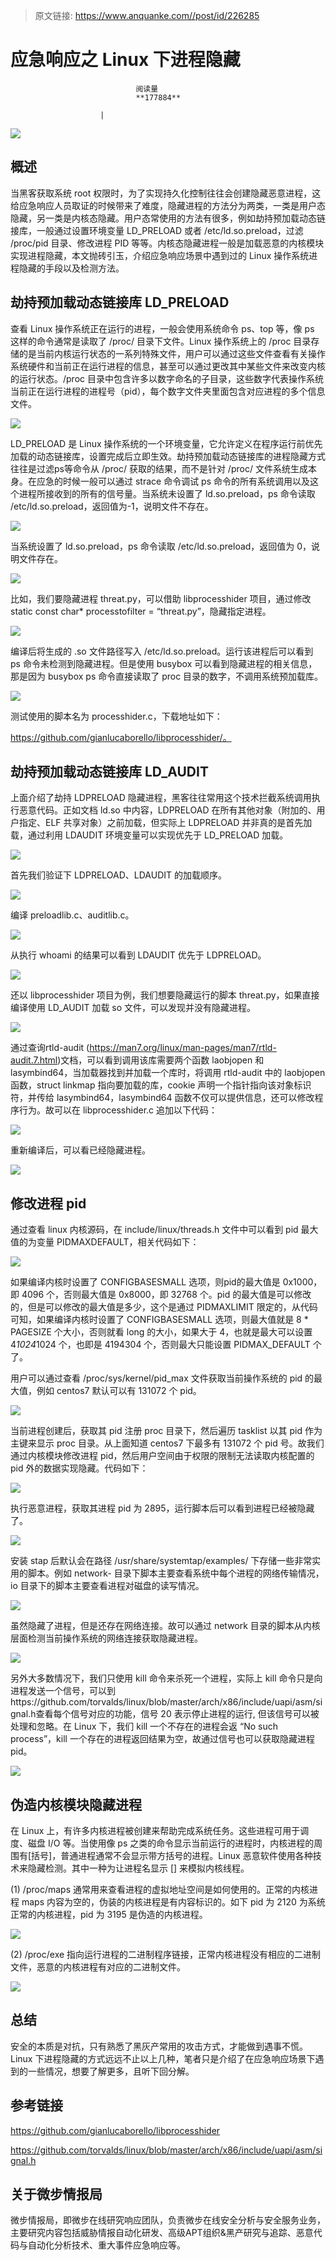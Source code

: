 > 原文链接: https://www.anquanke.com//post/id/226285 


# 应急响应之 Linux 下进程隐藏


                                阅读量   
                                **177884**
                            
                        |
                        
                                                                                    



[![](https://p1.ssl.qhimg.com/t019fd0c593bd6e4ddb.jpg)](https://p1.ssl.qhimg.com/t019fd0c593bd6e4ddb.jpg)



## 概述

当黑客获取系统 root 权限时，为了实现持久化控制往往会创建隐藏恶意进程，这给应急响应人员取证的时候带来了难度，隐藏进程的方法分为两类，一类是用户态隐藏，另一类是内核态隐藏。用户态常使用的方法有很多，例如劫持预加载动态链接库，一般通过设置环境变量 LD_PRELOAD 或者 /etc/ld.so.preload，过滤 /proc/pid 目录、修改进程 PID 等等。内核态隐藏进程一般是加载恶意的内核模块实现进程隐藏，本文抛砖引玉，介绍应急响应场景中遇到过的 Linux 操作系统进程隐藏的手段以及检测方法。



## 劫持预加载动态链接库 LD_PRELOAD

查看 Linux 操作系统正在运行的进程，一般会使用系统命令 ps、top 等，像 ps 这样的命令通常是读取了 /proc/ 目录下文件。Linux 操作系统上的 /proc 目录存储的是当前内核运行状态的一系列特殊文件，用户可以通过这些文件查看有关操作系统硬件和当前正在运行进程的信息，甚至可以通过更改其中某些文件来改变内核的运行状态。/proc 目录中包含许多以数字命名的子目录，这些数字代表操作系统当前正在运行进程的进程号（pid），每个数字文件夹里面包含对应进程的多个信息文件。

[![](https://p3.ssl.qhimg.com/t01e36b135e16782235.png)](https://p3.ssl.qhimg.com/t01e36b135e16782235.png)

LD_PRELOAD 是 Linux 操作系统的一个环境变量，它允许定义在程序运行前优先加载的动态链接库，设置完成后立即生效。劫持预加载动态链接库的进程隐藏方式往往是过滤ps等命令从 /proc/ 获取的结果，而不是针对 /proc/ 文件系统生成本身。在应急的时候一般可以通过 strace 命令调试 ps 命令的所有系统调用以及这个进程所接收到的所有的信号量。当系统未设置了 ld.so.preload，ps 命令读取 /etc/ld.so.preload，返回值为-1，说明文件不存在。

[![](https://p3.ssl.qhimg.com/t0136eb9cf0d09aa096.png)](https://p3.ssl.qhimg.com/t0136eb9cf0d09aa096.png)

当系统设置了 ld.so.preload，ps 命令读取 /etc/ld.so.preload，返回值为 0，说明文件存在。

[![](https://p3.ssl.qhimg.com/t014cf43f706874980a.png)](https://p3.ssl.qhimg.com/t014cf43f706874980a.png)

比如，我们要隐藏进程 threat.py，可以借助 libprocesshider 项目，通过修改 static const char* processtofilter = “threat.py”，隐藏指定进程。

[![](https://p1.ssl.qhimg.com/t01218a9ed86f00000f.png)](https://p1.ssl.qhimg.com/t01218a9ed86f00000f.png)

编译后将生成的 .so 文件路径写入 /etc/ld.so.preload。运行该进程后可以看到 ps 命令未检测到隐藏进程。但是使用 busybox 可以看到隐藏进程的相关信息，那是因为 busybox ps 命令直接读取了 proc 目录的数字，不调用系统预加载库。

[![](https://p3.ssl.qhimg.com/t011cc97af6c2969173.png)](https://p3.ssl.qhimg.com/t011cc97af6c2969173.png)

测试使用的脚本名为 processhider.c，下载地址如下：

https://github.com/gianlucaborello/libprocesshider/。



## 劫持预加载动态链接库 LD_AUDIT

上面介绍了劫持 LDPRELOAD 隐藏进程，黑客往往常用这个技术拦截系统调用执行恶意代码。正如文档 ld.so 中内容，LDPRELOAD 在所有其他对象（附加的、用户指定、ELF 共享对象）之前加载，但实际上 LDPRELOAD 并非真的是首先加载，通过利用 LDAUDIT 环境变量可以实现优先于 LD_PRELOAD 加载。

[![](https://p3.ssl.qhimg.com/t0105c169cb97b996da.png)](https://p3.ssl.qhimg.com/t0105c169cb97b996da.png)

首先我们验证下 LDPRELOAD、LDAUDIT 的加载顺序。

[![](https://p3.ssl.qhimg.com/t010c29218414224107.png)](https://p3.ssl.qhimg.com/t010c29218414224107.png)

编译 preloadlib.c、auditlib.c。

[![](https://p1.ssl.qhimg.com/t017b0a83c4eec45805.png)](https://p1.ssl.qhimg.com/t017b0a83c4eec45805.png)

从执行 whoami 的结果可以看到 LDAUDIT 优先于 LDPRELOAD。

[![](https://p3.ssl.qhimg.com/t012e5633e9ebb29c2d.png)](https://p3.ssl.qhimg.com/t012e5633e9ebb29c2d.png)

还以 libprocesshider 项目为例，我们想要隐藏运行的脚本 threat.py，如果直接编译使用 LD_AUDIT 加载 so 文件，可以发现并没有隐藏进程。

[![](https://p3.ssl.qhimg.com/t0174c7f960c97e64c5.png)](https://p3.ssl.qhimg.com/t0174c7f960c97e64c5.png)

通过查询rtld-audit (https://man7.org/linux/man-pages/man7/rtld-audit.7.html)文档，可以看到调用该库需要两个函数 laobjopen 和 lasymbind64，当加载器找到并加载一个库时，将调用 rtld-audit 中的 laobjopen 函数，struct linkmap 指向要加载的库，cookie 声明一个指针指向该对象标识符，并传给 lasymbind64，lasymbind64 函数不仅可以提供信息，还可以修改程序行为。故可以在 libprocesshider.c 追加以下代码：

[![](https://p4.ssl.qhimg.com/t01b7263ba108c4a91c.png)](https://p4.ssl.qhimg.com/t01b7263ba108c4a91c.png)

重新编译后，可以看已经隐藏进程。

[![](https://p4.ssl.qhimg.com/t0131bef22c0192c54f.png)](https://p4.ssl.qhimg.com/t0131bef22c0192c54f.png)



## 修改进程 pid

通过查看 linux 内核源码，在 include/linux/threads.h 文件中可以看到 pid 最大值的为变量 PIDMAXDEFAULT，相关代码如下：

[![](https://p3.ssl.qhimg.com/t017e3ddd0df7946696.png)](https://p3.ssl.qhimg.com/t017e3ddd0df7946696.png)

如果编译内核时设置了 CONFIGBASESMALL 选项，则pid的最大值是 0x1000，即 4096 个，否则最大值是 0x8000，即 32768 个。pid 的最大值是可以修改的，但是可以修改的最大值是多少，这个是通过 PIDMAXLIMIT 限定的，从代码可知，如果编译内核时设置了 CONFIGBASESMALL 选项，则最大值就是 8 * PAGESIZE 个大小，否则就看 long 的大小，如果大于 4，也就是最大可以设置 4*1024*1024 个，也即是 4194304 个，否则最大只能设置 PIDMAX_DEFAULT 个了。

用户可以通过查看 /proc/sys/kernel/pid_max 文件获取当前操作系统的 pid 的最大值，例如 centos7 默认可以有 131072 个 pid。

[![](https://p5.ssl.qhimg.com/t01eca64969c7793853.png)](https://p5.ssl.qhimg.com/t01eca64969c7793853.png)

当前进程创建后，获取其 pid 注册 proc 目录下，然后遍历 tasklist 以其 pid 作为主键来显示 proc 目录。从上面知道 centos7 下最多有 131072 个 pid 号。故我们通过内核模块修改进程 pid，然后用户空间由于权限的限制无法读取内核配置的 pid 外的数据实现隐藏。代码如下：

[![](https://p5.ssl.qhimg.com/t01cb37607d9c0b6ddd.png)](https://p5.ssl.qhimg.com/t01cb37607d9c0b6ddd.png)

执行恶意进程，获取其进程 pid 为 2895，运行脚本后可以看到进程已经被隐藏了。

[![](https://p4.ssl.qhimg.com/t0103594f748b861cc2.png)](https://p4.ssl.qhimg.com/t0103594f748b861cc2.png)

安装 stap 后默认会在路径 /usr/share/systemtap/examples/ 下存储一些非常实用的脚本。例如 network- 目录下脚本主要查看系统中每个进程的网络传输情况，io 目录下的脚本主要查看进程对磁盘的读写情况。

[![](https://p5.ssl.qhimg.com/t01084b6c2f0fc6e084.png)](https://p5.ssl.qhimg.com/t01084b6c2f0fc6e084.png)

虽然隐藏了进程，但是还存在网络连接。故可以通过 network 目录的脚本从内核层面检测当前操作系统的网络连接获取隐藏进程。

[![](https://p1.ssl.qhimg.com/t01ea44cde620b0637a.png)](https://p1.ssl.qhimg.com/t01ea44cde620b0637a.png)

另外大多数情况下，我们只使用 kill 命令来杀死一个进程，实际上 kill 命令只是向进程发送一个信号，可以到https://github.com/torvalds/linux/blob/master/arch/x86/include/uapi/asm/signal.h查看每个信号对应的功能，信号 20 表示停止进程的运行, 但该信号可以被处理和忽略。在 Linux 下，我们 kill 一个不存在的进程会返 “No such process”，kill 一个存在的进程返回结果为空，故通过信号也可以获取隐藏进程 pid。

[![](https://p1.ssl.qhimg.com/t013d76eafaf8a98b5d.png)](https://p1.ssl.qhimg.com/t013d76eafaf8a98b5d.png)



## 伪造内核模块隐藏进程

在 Linux 上，有许多内核进程被创建来帮助完成系统任务。这些进程可用于调度、磁盘 I/O 等。当使用像 ps 之类的命令显示当前运行的进程时，内核进程的周围有[括号]，普通进程通常不会显示带方括号的进程。Linux 恶意软件使用各种技术来隐藏检测。其中一种为让进程名显示 [] 来模拟内核线程。

(1) /proc/maps 通常用来查看进程的虚拟地址空间是如何使用的。正常的内核进程 maps 内容为空的，伪装的内核进程是有内容标识的。如下 pid 为 2120 为系统正常的内核进程，pid 为 3195 是伪造的内核进程。

[![](https://p1.ssl.qhimg.com/t01001af458c85c99a0.png)](https://p1.ssl.qhimg.com/t01001af458c85c99a0.png)

(2) /proc/exe 指向运行进程的二进制程序链接，正常内核进程没有相应的二进制文件，恶意的内核进程有对应的二进制文件。

[![](https://p4.ssl.qhimg.com/t018bc9143b5da46a6b.png)](https://p4.ssl.qhimg.com/t018bc9143b5da46a6b.png)



## 总结

安全的本质是对抗，只有熟悉了黑灰产常用的攻击方式，才能做到遇事不慌。Linux 下进程隐藏的方式远远不止以上几种，笔者只是介绍了在应急响应场景下遇到的一些情况，想要了解更多，且听下回分解。



## 参考链接

https://github.com/gianlucaborello/libprocesshider

https://github.com/torvalds/linux/blob/master/arch/x86/include/uapi/asm/signal.h



## 关于微步情报局

微步情报局，即微步在线研究响应团队，负责微步在线安全分析与安全服务业务，主要研究内容包括威胁情报自动化研发、高级APT组织&amp;黑产研究与追踪、恶意代码与自动化分析技术、重大事件应急响应等。

